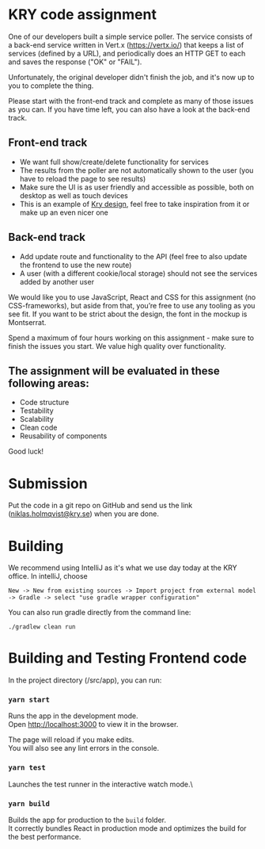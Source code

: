 # KRY code assignment

One of our developers built a simple service poller.
The service consists of a back-end service written in Vert.x (https://vertx.io/) that keeps a list of services (defined by a URL), and periodically does an HTTP GET to each and saves the response ("OK" or "FAIL").

Unfortunately, the original developer didn't finish the job, and it's now up to you to complete the thing.

Please start with the front-end track and complete as many of those issues as you can. If you have time left, you can also have a look at the back-end track.

## Front-end track
- We want full show/create/delete functionality for services
- The results from the poller are not automatically shown to the user (you have to reload the page to see results)
- Make sure the UI is as user friendly and accessible as possible, both on desktop as well as touch devices
- This is an example of [Kry design](https://scene.zeplin.io/project/5a9681154e28b2615626a74d), feel free to take inspiration from it or make up an even nicer one

## Back-end track
- Add update route and functionality to the API (feel free to also update the frontend to use the new route)
- A user (with a different cookie/local storage) should not see the services added by another user

We would like you to use JavaScript, React and CSS for this assignment (no CSS-frameworks), but aside from that, you’re free to use any tooling as you see fit. If you want to be strict about the design, the font in the mockup is Montserrat.

Spend a maximum of four hours working on this assignment - make sure to finish the issues you start. We value high quality over functionality.

## The assignment will be evaluated in these following areas:

- Code structure
- Testability
- Scalability
- Clean code
- Reusability of components

Good luck!


# Submission

Put the code in a git repo on GitHub and send us the link (niklas.holmqvist@kry.se) when you are done.


# Building
We recommend using IntelliJ as it's what we use day today at the KRY office.
In intelliJ, choose
```
New -> New from existing sources -> Import project from external model -> Gradle -> select "use gradle wrapper configuration"
```

You can also run gradle directly from the command line:
```
./gradlew clean run
```

# Building and Testing Frontend code

In the project directory (/src/app), you can run:

### `yarn start`

Runs the app in the development mode.\
Open [http://localhost:3000](http://localhost:3000) to view it in the browser.

The page will reload if you make edits.\
You will also see any lint errors in the console.

### `yarn test`

Launches the test runner in the interactive watch mode.\

### `yarn build`

Builds the app for production to the `build` folder.\
It correctly bundles React in production mode and optimizes the build for the best performance.
